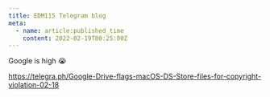 ```yaml
---
title: EDM115 Telegram blog
meta:
  - name: article:published_time
    content: 2022-02-19T00:25:00Z
---
```


Google is high :sob:  
  
https://telegra.ph/Google-Drive-flags-macOS-DS-Store-files-for-copyright-violation-02-18
